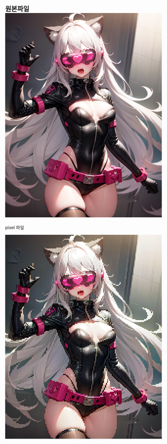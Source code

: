 원본파일
![image](https://raw.githubusercontent.com/minjijoun/Unity-2023/683987a034f6f27734a15b9ff60214f995eff21c/Stavle_Diffusion/Pixelization/Pixelization.png)
--------
pixel 파일

![image](https://raw.githubusercontent.com/minjijoun/Unity-2023/683987a034f6f27734a15b9ff60214f995eff21c/Stavle_Diffusion/Pixelization/PF.png)
